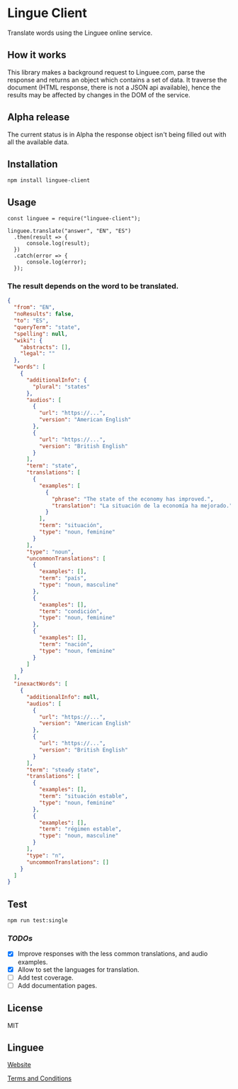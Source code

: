 # Lingue Client

Translate words using the Linguee online service.

## How it works

This library makes a background request to Linguee.com, parse the response and returns an object which contains a set of data.
It traverse the document (HTML response, there is not a JSON api available), hence the results may be affected by changes in the DOM of the service.

## Alpha release

The current status is in Alpha the response object isn't being filled out with all the available data.

## Installation

`npm install linguee-client`

## Usage

```JS
const linguee = require("linguee-client");

linguee.translate("answer", "EN", "ES")
  .then(result => {
      console.log(result);
  })
  .catch(error => {
      console.log(error);
  });
```

### The result depends on the word to be translated.

```JSON
{
  "from": "EN",
  "noResults": false,
  "to": "ES",
  "queryTerm": "state",
  "spelling": null,
  "wiki": {
    "abstracts": [],
    "legal": ""
  },
  "words": [
    {
      "additionalInfo": {
        "plural": "states"
      },
      "audios": [
        {
          "url": "https://...",
          "version": "American English"
        },
        {
          "url": "https://...",
          "version": "British English"
        }
      ],
      "term": "state",
      "translations": [
        {
          "examples": [
            {
              "phrase": "The state of the economy has improved.",
              "translation": "La situación de la economía ha mejorado."
            }
          ],
          "term": "situación",
          "type": "noun, feminine"
        }
      ],
      "type": "noun",
      "uncommonTranslations": [
        {
          "examples": [],
          "term": "país",
          "type": "noun, masculine"
        },
        {
          "examples": [],
          "term": "condición",
          "type": "noun, feminine"
        },
        {
          "examples": [],
          "term": "nación",
          "type": "noun, feminine"
        }
      ]
    }
  ],
  "inexactWords": [
    {
      "additionalInfo": null,
      "audios": [
        {
          "url": "https://...",
          "version": "American English"
        },
        {
          "url": "https://...",
          "version": "British English"
        }
      ],
      "term": "steady state",
      "translations": [
        {
          "examples": [],
          "term": "situación estable",
          "type": "noun, feminine"
        },
        {
          "examples": [],
          "term": "régimen estable",
          "type": "noun, masculine"
        }
      ],
      "type": "n",
      "uncommonTranslations": []
    }
  ]
}
```

## Test

`npm run test:single`

### **_TODOs_**

- [x] Improve responses with the less common translations, and audio examples.
- [x] Allow to set the languages for translation.
- [ ] Add test coverage.
- [ ] Add documentation pages.

## License

MIT

## Linguee

[Website](https://www.linguee.com/)

[Terms and Conditions](https://www.linguee.com/english-spanish/page/termsAndConditions.php)

